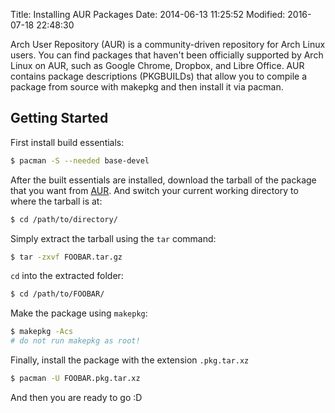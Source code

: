 Title:  Installing AUR Packages
Date:   2014-06-13 11:25:52
Modified: 2016-07-18 22:48:30

Arch User Repository (AUR) is a community-driven repository for Arch Linux users. 
You can find packages that haven't been officially supported by Arch Linux on AUR, 
such as Google Chrome, Dropbox, and Libre Office. AUR contains package descriptions 
(PKGBUILDs) that allow you to compile a package from source with makepkg and then 
install it via pacman.

## Getting Started

First install build essentials: 

```sh
$ pacman -S --needed base-devel
```

After the built essentials are installed, download the tarball of the package that 
you want from [AUR][aur]. And switch your current working directory to where the 
tarball is at:

```sh
$ cd /path/to/directory/
```

Simply extract the tarball using the `tar` command:
  
```sh
$ tar -zxvf FOOBAR.tar.gz
```

`cd` into the extracted folder:

```sh 
$ cd /path/to/FOOBAR/
```

Make the package using `makepkg`:


```sh  
$ makepkg -Acs
# do not run makepkg as root!
```

Finally, install the package with the extension `.pkg.tar.xz`

```sh
$ pacman -U FOOBAR.pkg.tar.xz
```

And then you are ready to go :D

[aur]: https://aur.archlinux.org/
